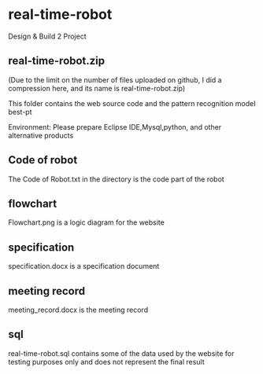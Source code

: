# real-time-robot
Design &amp; Build 2 Project

## real-time-robot.zip
(Due to the limit on the number of files uploaded on github, I did a compression here, and its name is real-time-robot.zip)

This folder contains the web source code and the pattern recognition model best-pt

Environment: Please prepare Eclipse IDE,Mysql,python, and other alternative products

## Code of robot

The Code of Robot.txt in the directory is the code part of the robot

## flowchart

Flowchart.png is a logic diagram for the website

## specification

specification.docx is a specification document

## meeting record

meeting_record.docx is the meeting record

## sql

real-time-robot.sql contains some of the data used by the website for testing purposes only and does not represent the final result
